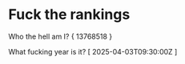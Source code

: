 # Fuck the rankings

Who the hell am I?
{ 13768518 }

What fucking year is it?
[ 2025-04-03T09:30:00Z ]

